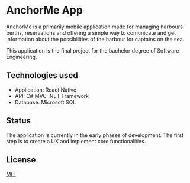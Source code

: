# AnchorMe App
AnchorMe is a primarily mobile application made for managing harbours berths, reservations and offering a simple way to comunicate and get information about the possibilities of the harbour for captains on the sea.

This application is the final project for the bachelor degree of Software Engineering.

## Technologies used
- Application: React Native
- API: C# MVC .NET Framework
- Database: Microsoft SQL

## Status
The application is currently in the early phases of development.
The first step is to create a UX and implement core functionalities.

## License
[MIT](https://choosealicense.com/licenses/mit/)
